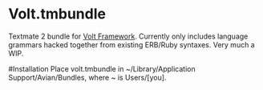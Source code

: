 # Volt.tmbundle
Textmate 2 bundle for [Volt Framework](voltframework.com). Currently only includes language grammars hacked together from existing ERB/Ruby syntaxes. Very much a WIP.


#Installation
Place volt.tmbundle in ~/Library/Application Support/Avian/Bundles, where ~ is Users/[you].